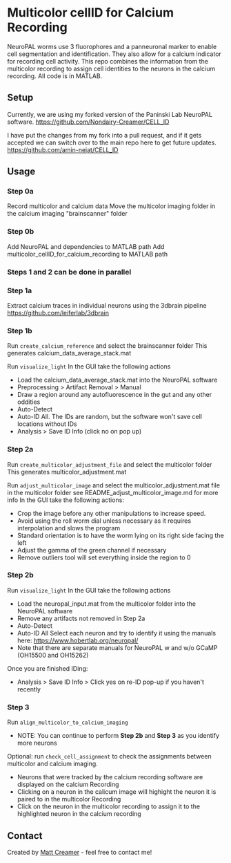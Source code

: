 # Multicolor cellID for Calcium Recording
NeuroPAL worms use 3 fluorophores and a panneuronal marker to enable cell segmentation and identification. They also allow for a calcium indicator for recording cell activity. This repo combines the information from the multicolor recording to assign cell identities to the neurons in the calcium recording. All code is in MATLAB.

## Setup
Currently, we are using my forked version of the Paninski Lab NeuroPAL software.
https://github.com/Nondairy-Creamer/CELL_ID

I have put the changes from my fork into a pull request, and if it gets accepted we can switch over to the main repo here to get future updates.
https://github.com/amin-nejat/CELL_ID

## Usage
### Step 0a
Record multicolor and calcium data
Move the multicolor imaging folder in the calcium imaging "brainscanner" folder

### Step 0b
Add NeuroPAL and dependencies to MATLAB path
Add multicolor_cellID_for_calcium_recording to MATLAB path

### Steps 1 and 2 can be done in parallel
### Step 1a
Extract calcium traces in individual neurons
using the 3dbrain pipeline
https://github.com/leiferlab/3dbrain

### Step 1b
Run `create_calcium_reference` and select the brainscanner folder
This generates calcium_data_average_stack.mat

Run `visualize_light`
In the GUI take the following actions
* Load the calcium_data_average_stack.mat into the NeuroPAL software
* Preprocessing > Artifact Removal > Manual
* Draw a region around any autofluorescence in the gut and any other oddities
* Auto-Detect
* Auto-ID All. The IDs are random, but the software won't save cell locations without IDs
* Analysis > Save ID Info (click no on pop up)

### Step 2a
Run `create_multicolor_adjustment_file` and select the multicolor folder
This generates multicolor_adjustment.mat

Run `adjust_multicolor_image` and select the multicolor_adjustment.mat file in the multicolor folder
see README_adjust_multicolor_image.md for more info
In the GUI take the following actions:
* Crop the image before any other manipulations to increase speed.
* Avoid using the roll worm dial unless necessary as it requires interpolation and slows the program
* Standard orientation is to have the worm lying on its right side facing the left
* Adjust the gamma of the green channel if necessary
* Remove outliers tool will set everything inside the region to 0

### Step 2b
Run `visualize_light`
In the GUI take the following actions
* Load the neuropal_input.mat from the multicolor folder into the NeuroPAL software
* Remove any artifacts not removed in Step 2a
* Auto-Detect
* Auto-ID All
Select each neuron and try to identify it using the manuals here: https://www.hobertlab.org/neuropal/
* Note that there are separate manuals for NeuroPAL w and w/o GCaMP (OH15500 and OH15262)

Once you are finished IDing:
* Analysis > Save ID Info > Click yes on re-ID pop-up if you haven't recently

### Step 3
Run `align_multicolor_to_calcium_imaging`
* NOTE: You can continue to perform **Step 2b** and **Step 3** as you identify more neurons

Optional: run `check_cell_assignment` to check the assignments between multicolor and calcium imaging.
* Neurons that were tracked by the calcium recording software are displayed on the calcium Recording
* Clicking on a neuron in the calicum image will highight the neuron it is paired to in the multicolor Recording
* Click on the neuron in the multicolor recording to assign it to the highlighted neuron in the calcium recording

## Contact
Created by [Matt Creamer](https://www.matthewcreamer.com/) - feel free to contact me!
